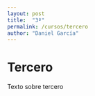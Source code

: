 ```yaml
---
layout: post
title:  "3º"
permalink: /cursos/tercero
author: "Daniel García"
---
```


# Tercero

Texto sobre tercero

